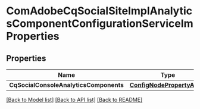 # ComAdobeCqSocialSiteImplAnalyticsComponentConfigurationServiceImProperties

## Properties
Name | Type | Description | Notes
------------ | ------------- | ------------- | -------------
**CqSocialConsoleAnalyticsComponents** | [**ConfigNodePropertyArray**](configNodePropertyArray.md) |  | [optional] 

[[Back to Model list]](../README.md#documentation-for-models) [[Back to API list]](../README.md#documentation-for-api-endpoints) [[Back to README]](../README.md)


